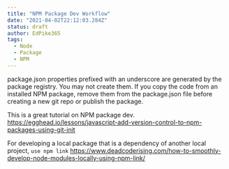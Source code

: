 ```yaml
---
title: "NPM Package Dev Workflow"
date: "2021-04-02T22:12:03.284Z"
status: draft
author: EdPike365
tags:
  - Node
  - Package
  - NPM
---
```


package.json properties prefixed with an underscore are generated by the package registry. You may not create them.
If you copy the code from an installed NPM package, remove them from the package.json file before creating a new git repo or publish the package.

This is a great tutorial on NPM package dev. https://egghead.io/lessons/javascript-add-version-control-to-npm-packages-using-git-init

For developing a local package that is a dependency of another local project, `use npm link` https://www.deadcoderising.com/how-to-smoothly-develop-node-modules-locally-using-npm-link/